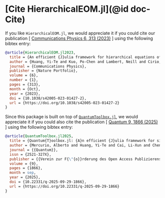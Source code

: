 # [Cite HierarchicalEOM.jl](@id doc-Cite)

If you like `HierarchicalEOM.jl`, we would appreciate it if you could cite our publication [ [Communications Physics 6, 313 (2023)](https://doi.org/10.1038/s42005-023-01427-2) ] using the following bibtex entry:

```bib
@article{HierarchicalEOM.jl2023,
  title = {An efficient {J}ulia framework for hierarchical equations of motion in open quantum systems},
  author = {Huang, Yi-Te and Kuo, Po-Chen and Lambert, Neill and Cirio, Mauro and Cross, Simon and Yang, Shen-Liang and Nori, Franco and Chen, Yueh-Nan},  
  journal = {Communications Physics},
  publisher = {Nature Portfolio},
  volume = {6},
  number = {1},
  pages = {313},
  month = {Oct},
  year = {2023},
  doi = {10.1038/s42005-023-01427-2},
  url = {https://doi.org/10.1038/s42005-023-01427-2}
}
```

Since this package is built on top of [`QuantumToolbox.jl`](https://qutip.org/QuantumToolbox.jl/), we would appreciate it if you could also cite the publication [ [Quantum 9, 1866 (2025)](https://doi.org/10.22331/q-2025-09-29-1866) ] using the following bibtex entry:

```bib
@article{QuantumToolbox.jl2025,
  title = {Quantum{T}oolbox.jl: {A}n efficient {J}ulia framework for simulating open quantum systems},
  author = {Mercurio, Alberto and Huang, Yi-Te and Cai, Li-Xun and Chen, Yueh-Nan and Savona, Vincenzo and Nori, Franco},
  journal = {{Quantum}},
  issn = {2521-327X},
  publisher = {{Verein zur F{\"{o}}rderung des Open Access Publizierens in den Quantenwissenschaften}},
  volume = {9},
  pages = {1866},
  month = sep,
  year = {2025},
  doi = {10.22331/q-2025-09-29-1866},
  url = {https://doi.org/10.22331/q-2025-09-29-1866}
}
```
